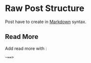 Raw Post Structure
=====

Post have to create in [Markdown](http://daringfireball.net/projects/markdown/syntax) syntax.


Read More
-----

Add read more with :
```
~==>
```

